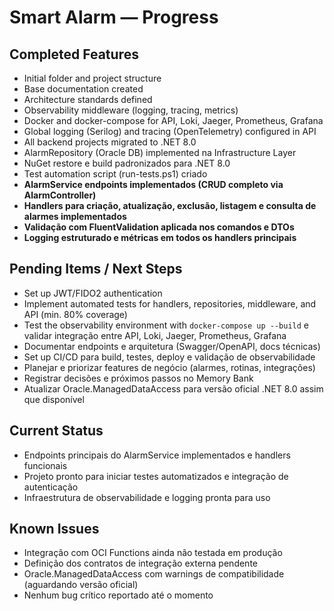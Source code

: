 # Smart Alarm — Progress

## Completed Features

- Initial folder and project structure
- Base documentation created
- Architecture standards defined
- Observability middleware (logging, tracing, metrics)
- Docker and docker-compose for API, Loki, Jaeger, Prometheus, Grafana
- Global logging (Serilog) and tracing (OpenTelemetry) configured in API
- All backend projects migrated to .NET 8.0
- AlarmRepository (Oracle DB) implemented na Infrastructure Layer
- NuGet restore e build padronizados para .NET 8.0
- Test automation script (run-tests.ps1) criado
- **AlarmService endpoints implementados (CRUD completo via AlarmController)**
- **Handlers para criação, atualização, exclusão, listagem e consulta de alarmes implementados**
- **Validação com FluentValidation aplicada nos comandos e DTOs**
- **Logging estruturado e métricas em todos os handlers principais**

## Pending Items / Next Steps

- Set up JWT/FIDO2 authentication
- Implement automated tests for handlers, repositories, middleware, and API (min. 80% coverage)
- Test the observability environment with `docker-compose up --build` e validar integração entre API, Loki, Jaeger, Prometheus, Grafana
- Documentar endpoints e arquitetura (Swagger/OpenAPI, docs técnicas)
- Set up CI/CD para build, testes, deploy e validação de observabilidade
- Planejar e priorizar features de negócio (alarmes, rotinas, integrações)
- Registrar decisões e próximos passos no Memory Bank
- Atualizar Oracle.ManagedDataAccess para versão oficial .NET 8.0 assim que disponível

## Current Status

- Endpoints principais do AlarmService implementados e handlers funcionais
- Projeto pronto para iniciar testes automatizados e integração de autenticação
- Infraestrutura de observabilidade e logging pronta para uso

## Known Issues

- Integração com OCI Functions ainda não testada em produção
- Definição dos contratos de integração externa pendente
- Oracle.ManagedDataAccess com warnings de compatibilidade (aguardando versão oficial)
- Nenhum bug crítico reportado até o momento
